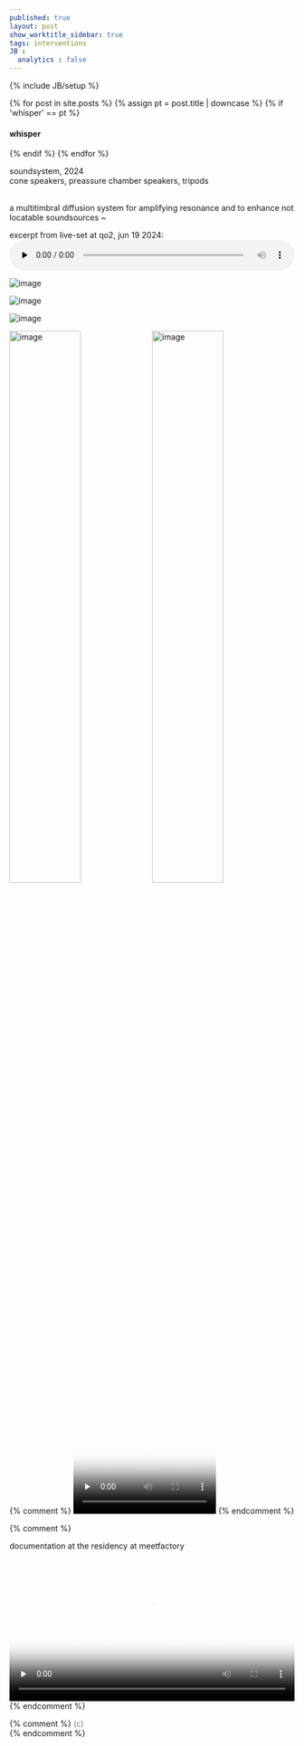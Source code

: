 ```yaml
---
published: true
layout: post
show_worktitle_sidebar: true
tags: interventions
JB :
  analytics : false
---
```


{% include JB/setup %}


<div class="container-parent">
<div class="container-narrow-right">
{% for post in site.posts %}
	{% assign pt = post.title | downcase %}
	{% if 'whisper' == pt %}
<h4><a href="{{ BASE_PATH }}{{ post.url }}"></a>whisper</h4>
	{% endif %}
{% endfor %}

<p>
soundsystem, 2024<br />
cone speakers, preassure chamber speakers, tripods<br />
<br />

a multitimbral diffusion system for amplifying resonance and to enhance not locatable soundsources ~<br />


excerpt from live-set at qo2, jun 19 2024:
<br />
<audio controls style="width: 100%" preload="none">
  <source src="{{ site.url }}/images/towers_qo2_190624_vers2.mp3" type="audio/mpeg">
</audio>


</p>
</div>


<div class="container-narrow-left">


<img src="{{ site.url }}/images/towers_thin_sm.jpg" loading="eager" alt="image">
<p></p>
<img src="{{ site.url }}/images/towers_mf2_sm.jpg" loading="eager" alt="image">
<p></p>
<img src="{{ site.url }}/images/towers_qo2.jpg" loading="eager" alt="image">
<p></p>
<img src="{{ site.url }}/images/towers_speaker_sm.jpg" loading="eager" alt="image" width="50%" height="auto" style="float: left">
<img src="{{ site.url }}/images/towers_detail2_sm.jpg" loading="eager" alt="image" width="50%" height="auto">
<p></p>
</div>
</div>


{% comment %}
<video controls preload="none" poster="{{ site.url }}/images/led_vesch_ila_poster.jpg" width="50%" height="auto">
  <source src="{{ site.url }}/images/led_vesch_ila_ffm.mp4" type="video/mp4">
</video>
{% endcomment %}

{% comment %}
<p>documentation at the residency at meetfactory</p>
<video controls preload="none" poster="{{ site.url }}/images/led_vesch_vid_poster.jpg" width="100%" height="auto">
  <source src="{{ site.url }}/images/led_vesch_sm7.mp4" type="video/mp4">
</video>
{% endcomment %}




{% comment %}
<font color="grey">(c)<br /></font>
{% endcomment %}
